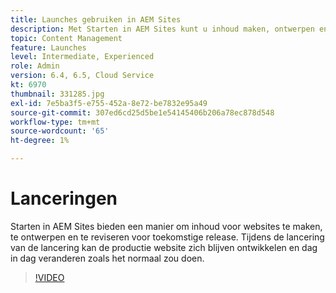 ```yaml
---
title: Launches gebruiken in AEM Sites
description: Met Starten in AEM Sites kunt u inhoud maken, ontwerpen en reviseren voor toekomstige release.
topic: Content Management
feature: Launches
level: Intermediate, Experienced
role: Admin
version: 6.4, 6.5, Cloud Service
kt: 6970
thumbnail: 331285.jpg
exl-id: 7e5ba3f5-e755-452a-8e72-be7832e95a49
source-git-commit: 307ed6cd25d5be1e54145406b206a78ec878d548
workflow-type: tm+mt
source-wordcount: '65'
ht-degree: 1%

---
```


# Lanceringen

Starten in AEM Sites bieden een manier om inhoud voor websites te maken, te ontwerpen en te reviseren voor toekomstige release. Tijdens de lancering van de lancering kan de productie website zich blijven ontwikkelen en dag in dag veranderen zoals het normaal zou doen.

>[!VIDEO](https://video.tv.adobe.com/v/331285?quality=12&learn=on)
